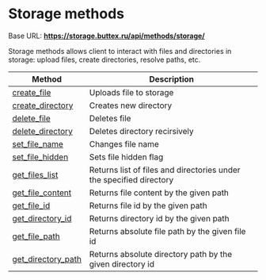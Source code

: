 # Storage methods

Base URL: **https://storage.buttex.ru/api/methods/storage/**

Storage methods allows client to interact with files and directories in storage:
upload files, create directories, resolve paths, etc.

| Method                                              | Description                                                         |
|-----------------------------------------------------|---------------------------------------------------------------------|
| [create_file](storage/create_file.md)               | Uploads file to storage                                             |
| [create_directory](storage/create_directory.md)     | Creates new directory                                               |
| [delete_file](storage/delete_file.md)               | Deletes file                                                        |
| [delete_directory](storage/delete_directory.md)     | Deletes directory recirsively                                       |
| [set_file_name](storage/set_file_name.md)           | Changes file name                                                   |
| [set_file_hidden](storage/set_file_hidden.md)       | Sets file hidden flag                                               |
| [get_files_list](storage/get_files_list.md)         | Returns list of files and directories under the specified directory |
| [get_file_content](storage/get_file_content.md)     | Returns file content by the given path                              |
| [get_file_id](storage/get_file_id.md)               | Returns file id by the given path                                   |
| [get_directory_id](storage/get_directory_id.md)     | Returns directory id by the given path                              |
| [get_file_path](storage/get_file_path.md)           | Returns absolute file path by the given file id                     |
| [get_directory_path](storage/get_directory_path.md) | Returns absolute directory path by the given directory id           |
